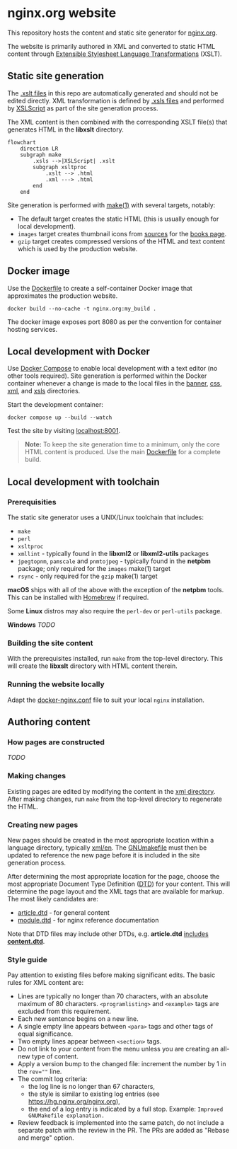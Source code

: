nginx.org website
=================

This repository hosts the content and static site generator for [nginx.org](https://nginx.org/).

The website is primarily authored in XML and converted to static HTML content through
[Extensible Stylesheet Language Transformations](https://en.wikipedia.org/wiki/XSLT) (XSLT).


Static site generation
----------------------
The [.xslt files](xslt/) in this repo are automatically generated and should not be edited directly.
XML transformation is defined by [.xsls files](xsls/) and performed by [XSLScript](tools/xslscript.pl)
as part of the site generation process.

The XML content is then combined with the corresponding XSLT file(s) that generates HTML in the
**libxslt** directory.

```mermaid
flowchart
    direction LR
    subgraph make
        .xsls -->|XSLScript| .xslt
        subgraph xsltproc
            .xslt --> .html
            .xml ---> .html
        end
    end
 ```

Site generation is performed with [make(1)](GNUmakefile) with several targets, notably:
 * The default target creates the static HTML (this is usually enough for local development).
 * `images` target creates thumbnail icons from [sources](sources/) for the [books page](xml/en/books.xml).
 * `gzip` target creates compressed versions of the HTML and text content which is used by the production website.


Docker image
------------
Use the [Dockerfile](Dockerfile) to create a self-container Docker image that approximates the production website.
```shell
docker build --no-cache -t nginx.org:my_build .
```
The docker image exposes port 8080 as per the convention for container hosting services.


Local development with Docker
-----------------------------
Use [Docker Compose](docker-compose.yaml) to enable local development with a text editor (no
other tools required). Site generation is performed within the Docker container whenever a change
is made to the local files in the [banner](banner/), [css](css/), [xml](xml/), and [xsls](xsls/)
directories.

Start the development container:
```
docker compose up --build --watch
```
Test the site by visiting [localhost:8001](http://localhost:8001/).

> **Note:** To keep the site generation time to a minimum, only the core HTML content is produced.
> Use the main [Dockerfile](Dockerfile) for a complete build.


Local development with toolchain
--------------------------------
### Prerequisities
The static site generator uses a UNIX/Linux toolchain that includes:
 * `make`
 * `perl`
 * `xsltproc`
 * `xmllint` - typically found in the **libxml2** or **libxml2-utils** packages
 * `jpegtopnm`, `pamscale` and `pnmtojpeg` - typically found in the **netpbm** package; only required for the `images` make(1) target
 * `rsync` - only required for the `gzip` make(1) target

**macOS** ships with all of the above with the exception of the **netpbm** tools.
This can be installed with [Homebrew](https://formulae.brew.sh/formula/netpbm) if required.

Some **Linux** distros may also require the `perl-dev` or `perl-utils` package.

**Windows** *TODO*

### Building the site content
With the prerequisites installed, run `make` from the top-level directory. This will create the
**libxslt** directory with HTML content therein.

### Running the website locally
Adapt the [docker-nginx.conf](docker-nginx.conf) file to suit your local `nginx` installation.


Authoring content
-----------------
### How pages are constructed
*TODO*

### Making changes
Existing pages are edited by modifying the content in the [xml directory](xml/). After making changes,
run `make` from the top-level directory to regenerate the HTML.

### Creating new pages
New pages should be created in the most appropriate location within a language directory,
typically [xml/en](xml/en/). The [GNUmakefile](xml/en/GNUmakefile) must then be updated to
reference the new page before it is included in the site generation process.

After determining the most appropriate location for the page, choose the most appropriate Document
Type Definition ([DTD](dtd/)) for your content. This will determine the page layout and the XML tags
that are available for markup. The most likely candidates are:

 * [article.dtd](dtd/article.dtd) - for general content
 * [module.dtd](dtd/module.dtd) - for nginx reference documentation

Note that DTD files may include other DTDs, e.g. **article.dtd** [includes](dtd/article.dtd#L18)
[**content.dtd**](dtd/content.dtd).

### Style guide
Pay attention to existing files before making significant edits.
The basic rules for XML content are:

 * Lines are typically no longer than 70 characters, with an absolute maximum of 80 characters.
   `<programlisting>` and `<example>` tags are excluded from this requirement.
 * Each new sentence begins on a new line.
 * A single empty line appears between `<para>` tags and other tags of equal significance.
 * Two empty lines appear between `<section>` tags.
 * Do not link to your content from the menu unless you are creating an all-new type of content.
 * Apply a version bump to the changed file: increment the number by 1 in the `rev=""` line.
 * The commit log criteria:
   * the log line is no longer than 67 characters,
   * the style is similar to existing log entries (see https://hg.nginx.org/nginx.org),
   * the end of a log entry is indicated by a full stop.
   Example: `Improved GNUMakefile explanation.`
 * Review feedback is implemented into the same patch, do not include a separate patch with the review in the PR. The PRs are added as "Rebase and merge" option.

